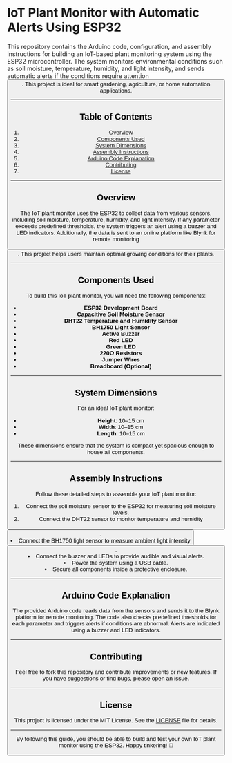 # IoT Plant Monitor with Automatic Alerts Using ESP32

This repository contains the Arduino code, configuration, and assembly instructions for building an IoT-based plant monitoring system using the ESP32 microcontroller. The system monitors environmental conditions such as soil moisture, temperature, humidity, and light intensity, and sends automatic alerts if the conditions require attention <button class="citation-flag" data-index="8">. This project is ideal for smart gardening, agriculture, or home automation applications.

---

## Table of Contents
1. [Overview](#overview)
2. [Components Used](#components-used)
3. [System Dimensions](#system-dimensions)
4. [Assembly Instructions](#assembly-instructions)
5. [Arduino Code Explanation](#arduino-code-explanation)
6. [Contributing](#contributing)
7. [License](#license)

---

## Overview
The IoT plant monitor uses the ESP32 to collect data from various sensors, including soil moisture, temperature, humidity, and light intensity. If any parameter exceeds predefined thresholds, the system triggers an alert using a buzzer and LED indicators. Additionally, the data is sent to an online platform like Blynk for remote monitoring <button class="citation-flag" data-index="6">. This project helps users maintain optimal growing conditions for their plants.

---

## Components Used
To build this IoT plant monitor, you will need the following components:
- **ESP32 Development Board**
- **Capacitive Soil Moisture Sensor**
- **DHT22 Temperature and Humidity Sensor**
- **BH1750 Light Sensor**
- **Active Buzzer**
- **Red LED**
- **Green LED**
- **220Ω Resistors**
- **Jumper Wires**
- **Breadboard (Optional)**

---

## System Dimensions
For an ideal IoT plant monitor:
- **Height**: 10–15 cm
- **Width**: 10–15 cm
- **Length**: 10–15 cm

These dimensions ensure that the system is compact yet spacious enough to house all components.

---

## Assembly Instructions
Follow these detailed steps to assemble your IoT plant monitor:

1. Connect the soil moisture sensor to the ESP32 for measuring soil moisture levels.
2. Connect the DHT22 sensor to monitor temperature and humidity <button class="citation-flag" data-index="8">.
3. Connect the BH1750 light sensor to measure ambient light intensity <button class="citation-flag" data-index="9">.
4. Connect the buzzer and LEDs to provide audible and visual alerts.
5. Power the system using a USB cable.
6. Secure all components inside a protective enclosure.

---

## Arduino Code Explanation
The provided Arduino code reads data from the sensors and sends it to the Blynk platform for remote monitoring. The code also checks predefined thresholds for each parameter and triggers alerts if conditions are abnormal. Alerts are indicated using a buzzer and LED indicators.

---

## Contributing
Feel free to fork this repository and contribute improvements or new features. If you have suggestions or find bugs, please open an issue.

---

## License
This project is licensed under the MIT License. See the [LICENSE](LICENSE) file for details.

---

By following this guide, you should be able to build and test your own IoT plant monitor using the ESP32. Happy tinkering! 🚀
